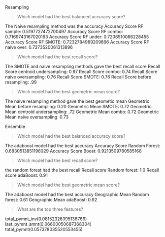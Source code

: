 
Resampling
> Which model had the best balanced accuracy score?

The Naive resampling method was the accuracy
Accuracy Score RF sample: 0.5197727472700497
Accuracy Score RF combo: 0.7169743167020163
Accuracy Score RF under: 0.7206510086228455
Accuracy Score RF SMOTE: 0.7232784989209866
Accuracy Score RF naive over: 0.7273520061313896


> Which model had the best recall score?

The SMOTE and naive resampling methods gave the best recall score
Recall Score centroid undersampling: 0.67
Recall Score combo: 0.74
Recall Score naive oversampling: 0.76
Recall Score SMOTE: 0.76
Recall Score  before resampling: .99


>
> Which model had the best geometric mean score?

The naive resampling method gave the best geometic mean
Geometric Mean before resampling: 0.20
Geometric Mean SMOTE: 0.72
Geometric Mean centroid undersampling: .72
Geometric Mean combo: 0.72
Geometric Mean naive oversampling: 0.73


Ensemble
> Which model had the best balanced accuracy score?

The adaboost model had the best accuracy
Accuracy Score Random Forest: 0.6830513851198029
Accuracy Score Boost: 0.9213509780585168
>
> Which model had the best recall score?

the random forest had the best recall
Recall score Random forest: 1.0
Recall score adaBoost: 0.91

> Which model had the best geometric mean score?

The adaboost model had the best accuracy
Geographic Mean Random forest: 0.61
Geographic Mean adaBoost: 0.92

> What are the top three features?

total_pymnt_inv(0.08152326395136766)
last_pymnt_amnt(0.06600050687368304)
total_pymnt(0.057378035520553455)
